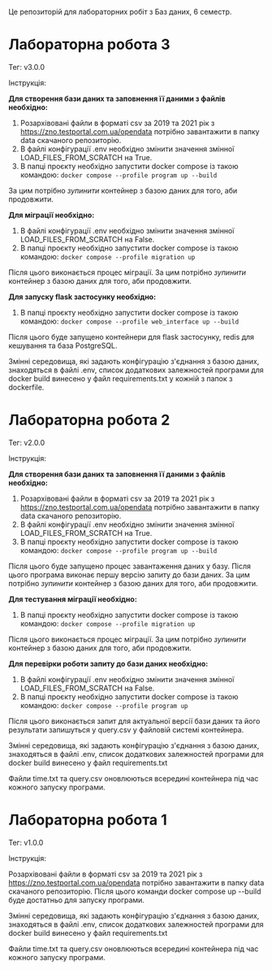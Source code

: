 Це репозиторій для лабораторних робіт з Баз даних, 6 семестр.
# Лабораторна робота 3

Тег: v3.0.0

Інструкція:

__Для створення бази даних та заповнення її даними з файлів необхідно:__
1. Розархівовані файли в форматі csv за 2019 та 2021 рік з https://zno.testportal.com.ua/opendata потрібно завантажити
в папку data скачаного репозиторію.
2. В файлі конфігурації .env необхідно змінити значення змінної LOAD_FILES_FROM_SCRATCH на True. 
3. В папці проєкту необхідно запустити  docker compose із такою командою:
`docker compose --profile program up --build `

За цим потрібно _зупинити_ контейнер з базою даних для того, аби продовжити.

__Для міграції необхідно:__
1. В файлі конфігурації .env необхідно змінити значення змінної LOAD_FILES_FROM_SCRATCH на False.
2. В папці проєкту необхідно запустити  docker compose із такою командою:
`docker compose --profile migration up`

Після цього виконається процес міграції. За цим потрібно _зупинити_ контейнер з базою даних для того, аби продовжити.

__Для запуску flask застосунку необхідно:__
1. В папці проєкту необхідно запустити  docker compose із такою командою:
`docker compose --profile web_interface up --build`

Після цього буде запущено контейнери для flask застосунку, redis для кешування та база PostgreSQL.

Змінні середовища, які задають конфігурацію з'єднання з базою даних, знаходяться в файлі .env, список додаткових
залежностей програми для docker build винесено у файл requirements.txt у кожній з папок з dockerfile.

# Лабораторна робота 2

Тег: v2.0.0

Інструкція:

__Для створення бази даних та заповнення її даними з файлів необхідно:__
1. Розархівовані файли в форматі csv за 2019 та 2021 рік з https://zno.testportal.com.ua/opendata потрібно завантажити
в папку data скачаного репозиторію.
2. В файлі конфігурації .env необхідно змінити значення змінної LOAD_FILES_FROM_SCRATCH на True. 
3. В папці проєкту необхідно запустити  docker compose із такою командою:
`docker compose --profile program up --build `

Після цього буде запущено процес завантаження даних у базу. Після цього програма виконає першу версію запиту до бази даних.
За цим потрібно _зупинити_ контейнер з базою даних для того, аби продовжити.

__Для тестування міграції необхідно:__
1. В папці проєкту необхідно запустити  docker compose із такою командою:
`docker compose --profile migration up `

Після цього виконається процес міграції. За цим потрібно _зупинити_ контейнер з базою даних для того, аби продовжити.

__Для перевірки роботи запиту до бази даних необхідно:__
1. В файлі конфігурації .env необхідно змінити значення змінної LOAD_FILES_FROM_SCRATCH на False.
2. В папці проєкту необхідно запустити  docker compose із такою командою:
`docker compose --profile program up `

Після цього виконається запит для актуальної версії бази даних та його результати запишуться у
query.csv у файловій системі контейнера.

Змінні середовища, які задають конфігурацію з'єднання з базою даних, знаходяться в файлі .env, список додаткових
залежностей програми для docker build винесено у файл requirements.txt

Файли time.txt та query.csv оновлюються всередині контейнера під час кожного запуску програми.

# Лабораторна робота 1

Тег: v1.0.0

Інструкція:

Розархівовані файли в форматі csv за 2019 та 2021 рік з https://zno.testportal.com.ua/opendata потрібно завантажити
в папку data скачаного репозиторію.
Після цього команди docker compose up --build буде достатньо для запуску програми. 

Змінні середовища, які задають конфігурацію з'єднання з базою даних, знаходяться в файлі .env, список додаткових
залежностей програми для docker build винесено у файл requirements.txt

Файли time.txt та query.csv оновлюються всередині контейнера під час кожного запуску програми.
